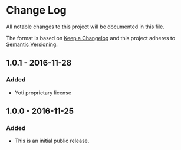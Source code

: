 # Change Log
All notable changes to this project will be documented in this file.

The format is based on [Keep a Changelog](http://keepachangelog.com/)
and this project adheres to [Semantic Versioning](http://semver.org/).

## 1.0.1 - 2016-11-28
### Added
- Yoti proprietary license

## 1.0.0 - 2016-11-25
### Added
- This is an initial public release.
